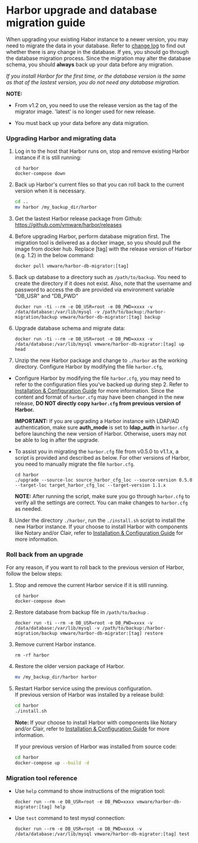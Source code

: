 # Harbor upgrade and database migration guide

When upgrading your existing Habor instance to a newer version, you may need to migrate the data in your database. Refer to [change log](../tools/migration/changelog.md) to find out whether there is any change in the database. If yes, you should go through the database migration process. Since the migration may alter the database schema, you should **always** back up your data before any migration.

*If you install Harbor for the first time, or the database version is the same as that of the lastest version, you do not need any database migration.*

**NOTE:** 
- From v1.2 on, you need to use the release version as the tag of the migrator image. 'latest' is no longer used for new release.

- You must back up your data before any data migration.

### Upgrading Harbor and migrating data

1. Log in to the host that Harbor runs on, stop and remove existing Harbor instance if it is still running:

    ```
    cd harbor
    docker-compose down
    ```

2.  Back up Harbor's current files so that you can roll back to the current version when it is necessary.
    ```sh
    cd ..
    mv harbor /my_backup_dir/harbor
    ```

3. Get the lastest Harbor release package from Github:
   https://github.com/vmware/harbor/releases

4. Before upgrading Harbor, perform database migration first.  The migration tool is delivered as a docker image, so you should pull the image from docker hub. Replace [tag] with the release version of Harbor (e.g. 1.2) in the below command:

    ```
    docker pull vmware/harbor-db-migrator:[tag]
    ```

5. Back up database to a directory such as `/path/to/backup`. You need to create the directory if it does not exist.  Also, note that the username and password to access the db are provided via environment variable "DB_USR" and "DB_PWD"

    ```
    docker run -ti --rm -e DB_USR=root -e DB_PWD=xxxx -v /data/database:/var/lib/mysql -v /path/to/backup:/harbor-migration/backup vmware/harbor-db-migrator:[tag] backup
    ```

6.  Upgrade database schema and migrate data:

    ```
    docker run -ti --rm -e DB_USR=root -e DB_PWD=xxxx -v /data/database:/var/lib/mysql vmware/harbor-db-migrator:[tag] up head
    ```

7. Unzip the new Harbor package and change to `./harbor` as the working directory. Configure Harbor by modifying the file `harbor.cfg`,

  - Configure Harbor by modifying the file `harbor.cfg`,
you may need to refer to the configuration files you've backed up during step 2.
Refer to [Installation & Configuration Guide](../docs/installation_guide.md) for more information.
Since the content and format of `harbor.cfg` may have been changed in the new release, **DO NOT directly copy `harbor.cfg` from previous version of Harbor.**

	**IMPORTANT:** If you are upgrading a Harbor instance with LDAP/AD authentication, make sure **auth_mode** is set to **ldap_auth** in `harbor.cfg` before launching the new version of Harbor. Otherwise, users may not be able to log in after the upgrade.

  - To assist you in migrating the `harbor.cfg` file from v0.5.0 to v1.1.x, a script is provided and described as below. For other versions of Harbor, you need to manually migrate the file `harbor.cfg`.

    ```
    cd harbor
    ./upgrade --source-loc source_harbor_cfg_loc --source-version 0.5.0 --target-loc target_harbor_cfg_loc --target-version 1.1.x
    ```
	**NOTE:** After running the script, make sure you go through `harbor.cfg` to verify all the settings are correct. You can make changes to `harbor.cfg` as needed.

8. Under the directory `./harbor`, run the `./install.sh` script to install the new Harbor instance. If your choose to install Harbor with components like Notary and/or Clair, refer to [Installation & Configuration Guide](../docs/installation_guide.md) for more information.

### Roll back from an upgrade
For any reason, if you want to roll back to the previous version of Harbor, follow the below steps:

1. Stop and remove the current Harbor service if it is still running.

    ```
    cd harbor
    docker-compose down
    ```
2. Restore database from backup file in `/path/to/backup` .

    ```
    docker run -ti --rm -e DB_USR=root -e DB_PWD=xxxx -v /data/database:/var/lib/mysql -v /path/to/backup:/harbor-migration/backup vmware/harbor-db-migrator:[tag] restore
    ```

3. Remove current Harbor instance.
    ```
    rm -rf harbor
    ```

4. Restore the older version package of Harbor.
    ```sh
    mv /my_backup_dir/harbor harbor
    ```

5. Restart Harbor service using the previous configuration.  
   If previous version of Harbor was installed by a release build:
    ```sh
    cd harbor
    ./install.sh
    ```
   **Note:** If your choose to install Harbor with components like Notary and/or Clair, refer to [Installation & Configuration Guide](../docs/installation_guide.md) for more information.  

   If your previous version of Harbor was installed from source code:
    ```sh
    cd harbor
    docker-compose up --build -d
    ```

### Migration tool reference
- Use `help` command to show instructions of the migration tool:

    ```docker run --rm -e DB_USR=root -e DB_PWD=xxxx vmware/harbor-db-migrator:[tag] help```

- Use `test` command to test mysql connection:

    ```docker run --rm -e DB_USR=root -e DB_PWD=xxxx -v /data/database:/var/lib/mysql vmware/harbor-db-migrator:[tag] test```
